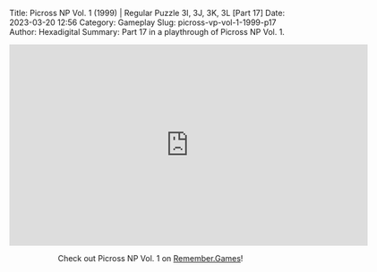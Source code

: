 Title: Picross NP Vol. 1 (1999) | Regular Puzzle 3I, 3J, 3K, 3L [Part 17]
Date: 2023-03-20 12:56
Category: Gameplay
Slug: picross-vp-vol-1-1999-p17
Author: Hexadigital
Summary: Part 17 in a playthrough of Picross NP Vol. 1.

<center><iframe src="https://www.youtube.com/embed/hp-r4Ds9Hyc?feature=oembed" allow="accelerometer; autoplay; encrypted-media; gyroscope; picture-in-picture" width="640" height="360" frameborder="0"></iframe>

Check out Picross NP Vol. 1 on [Remember.Games](https://remember.games/game/6791/picross-np-vol-1/)!</center>

